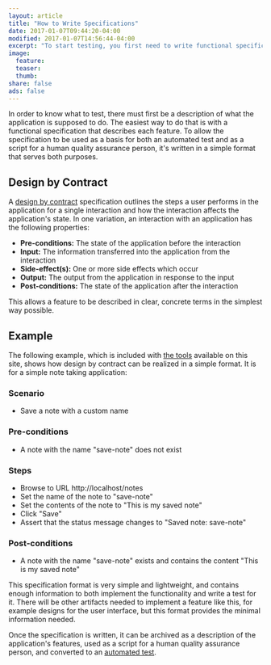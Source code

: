 ```yaml
---
layout: article
title: "How to Write Specifications"
date: 2017-01-07T09:44:20-04:00
modified: 2017-01-07T14:56:44-04:00
excerpt: "To start testing, you first need to write functional specifications"
image:
  feature:
  teaser:
  thumb:
share: false
ads: false
---
```


In order to know what to test, there must first be a description of
what the application is supposed to do. The easiest way to do that is
with a functional specification that describes each feature. To allow
the specification to be used as a basis for both an automated test and
as a script for a human quality assurance person, it's written in a
simple format that serves both purposes.

## Design by Contract

A
[design by contract](https://en.wikipedia.org/wiki/Design_by_contract)
specification outlines the steps a user performs in the application
for a single interaction and how the interaction affects the
application's state. In one variation, an interaction with an
application has the following properties:

* **Pre-conditions:** The state of the application before the interaction
* **Input:** The information transferred into the application from the interaction
* **Side-effect(s):** One or more side effects which occur
* **Output:** The output from the application in response to the input
* **Post-conditions:** The state of the application after the interaction

This allows a feature to be described in clear, concrete terms in the
simplest way possible.

## Example

The following example, which is included with [the tools](/tools/)
available on this site, shows how design by contract can be realized
in a simple format. It is for a simple note taking application:

### Scenario

* Save a note with a custom name

### Pre-conditions
* A note with the name "save-note" does not exist

### Steps
* Browse to URL http://localhost/notes
* Set the name of the note to "save-note"
* Set the contents of the note to "This is my saved note"
* Click "Save"
* Assert that the status message changes to "Saved note: save-note"

### Post-conditions
* A note with the name "save-note" exists and contains the content
  "This is my saved note"

This specification format is very simple and lightweight, and contains
enough information to both implement the functionality and write a
test for it. There will be other artifacts needed to implement a
feature like this, for example designs for the user interface, but
this format provides the minimal information needed.

Once the specification is written, it can be archived as a description
of the application's features, used as a script for a human quality
assurance person, and converted to an [automated test](/tests/).



